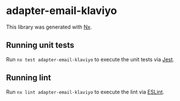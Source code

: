 # adapter-email-klaviyo

This library was generated with [Nx](https://nx.dev).

## Running unit tests

Run `nx test adapter-email-klaviyo` to execute the unit tests via [Jest](https://jestjs.io).

## Running lint

Run `nx lint adapter-email-klaviyo` to execute the lint via [ESLint](https://eslint.org/).

